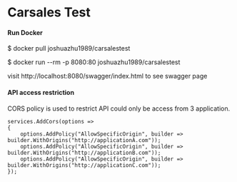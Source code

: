 # Carsales Test
#### Run Docker
$ docker pull joshuazhu1989/carsalestest

$ docker run --rm -p 8080:80 joshuazhu1989/carsalestest

visit http://localhost:8080/swagger/index.html to see swagger page

#### API access restriction

CORS policy is used to restrict API could only be access from 3 application.

```
services.AddCors(options =>
{
    options.AddPolicy("AllowSpecificOrigin", builder => builder.WithOrigins("http://applicationA.com"));
    options.AddPolicy("AllowSpecificOrigin", builder => builder.WithOrigins("http://applicationB.com"));
    options.AddPolicy("AllowSpecificOrigin", builder => builder.WithOrigins("http://applicationC.com"));
});
```
